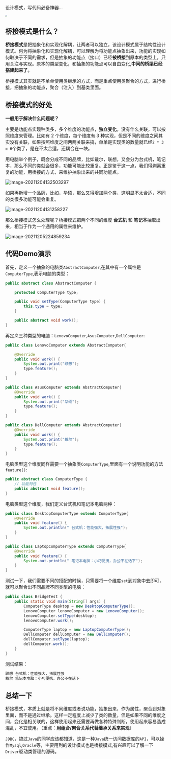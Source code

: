 设计模式，写代码必备神器...

<img src="https://markdownpicture.oss-cn-qingdao.aliyuncs.com/blog/设计模式.png" style="zoom: 33%;" >

## 桥接模式是什么？

**桥接模式**是把抽象化和实现化解耦，让两者可以独立，该设计模式属于结构性设计模式。何为将抽象化和实现化解耦，可以理解为将功能点抽象出来，功能的实现如何取决于不同的需求，但是抽象的功能点（接口）已经**被桥接**到原本的类型上，只用关注与实现。原本的类型变化，和抽象的功能点可以自由变化,**中间的桥梁已经搭建起来了**。

桥接模式其实就是不单单使用类继承的方式，而是重点使用类聚合的方式，进行桥接，把抽象的功能点，聚合（注入）到基类里面。

## 桥接模式的好处



**一般用于解决什么问题呢？**

主要是功能点实现种类多，多个维度的功能点，**独立变化**，没有什么关联，可以按照维度来管理。比如有 2 个维度，每个维度有 3 种实现，但是不同的维度之间其实没有关联，如果按照维度之间两两关联来搞，单单是实现类的数量就已经`2 * 3 = 6`个类了，是在不太合适，还耦合在一块。



用电脑举个例子，既会分成不同的品牌，比如戴尔，联想，又会分为台式机，笔记本，那么不同的类就会很多，功能可能比较重复。正是鉴于这一点，我们得剥离重复的功能，用桥接的方式，来维护抽象出来的共同功能点。

![image-20211204132503297](https://markdownpicture.oss-cn-qingdao.aliyuncs.com/blog/image-20211204132503297.png)

如果再新增一个品牌，比如，华硕，那么又得增加两个类，这明显不太合适，不同的类很多功能可能会重复。

![image-20211204131258227](https://markdownpicture.oss-cn-qingdao.aliyuncs.com/blog/image-20211204131258227.png)

那么桥接模式怎么处理呢？桥接模式把两个不同的维度 **台式机** 和 **笔记本**抽取出来，相当于作为一个通用的属性来维护。

![image-20211205224859234](https://markdownpicture.oss-cn-qingdao.aliyuncs.com/blog/image-20211205224859234.png)

## 代码Demo演示

首先，定义一个抽象的电脑类`AbstractComputer`,在其中有一个属性是`ComputerType`,表示电脑的类型：

```java
public abstract class AbstractComputer {

    protected ComputerType type;

    public void setType(ComputerType type) {
        this.type = type;
    }

    public abstract void work();
}
```

再定义三种类型的电脑：`LenovoComputer`,`AsusComputer`,`DellComputer`:

```java
public class LenovoComputer extends AbstractComputer{

    @Override
    public void work() {
        System.out.print("联想");
        type.feature();
    }
}
```

```java
public class AsusComputer extends AbstractComputer{
    @Override
    public void work() {
        System.out.print("华硕");
        type.feature();
    }
}
```

```java
public class DellComputer extends AbstractComputer{
    @Override
    public void work() {
        System.out.print("戴尔");
        type.feature();
    }
}
```

电脑类型这个维度同样需要一个抽象类`ComputerType`,里面有一个说明功能的方法`feature()`:

```java
public abstract class ComputerType {
    // 功能特性
    public abstract void feature();
}
```

电脑类型这个维度，我们定义台式机和笔记本电脑两种：

```java
public class DesktopComputerType extends ComputerType{
    @Override
    public void feature() {
        System.out.println(" 台式机：性能强大，拓展性强");
    }
}
```

```java
public class LaptopComputerType extends ComputerType{
    @Override
    public void feature() {
        System.out.println(" 笔记本电脑：小巧便携，办公不在话下");
    }
}
```

测试一下，我们需要不同的搭配的时候，只需要将一个维度`set`到对象中去即可，就可以聚合出不同品牌不同类型的电脑：

```java
public class BridgeTest {
    public static void main(String[] args) {
        ComputerType desktop = new DesktopComputerType();
        LenovoComputer lenovoComputer = new LenovoComputer();
        lenovoComputer.setType(desktop);
        lenovoComputer.work();

        ComputerType laptop = new LaptopComputerType();
        DellComputer dellComputer = new DellComputer();
        dellComputer.setType(laptop);
        dellComputer.work();
    }
}
```

测试结果：

```txt
联想 台式机：性能强大，拓展性强
戴尔 笔记本电脑：小巧便携，办公不在话下
```

## 总结一下

桥接模式，本质上就是将不同维度或者说功能，抽象出来，作为属性，聚合到对象里面，而不是通过继承。这样一定程度上减少了类的数量，但是如果不同的维度之间，变化是相关联的，这样使用起来还需要再做各种特殊判断，使用起来容易造成混乱，不宜使用。（重点：**用组合/聚合关系代替继承关系来实现**）



`JDBC`，搞过`Java`的同学应该都知道，这是一种`Java`统一访问数据库的`API`，可以操作`Mysql`,`Oracle`等，主要用到的设计模式也是桥接模式,有兴趣可以了解一下`Driver`驱动类管理的源码。

